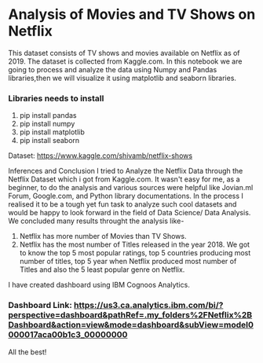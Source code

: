 # Analysis of Movies and TV Shows on Netflix
This dataset consists of TV shows and movies available on Netflix as of 2019. The dataset is collected from Kaggle.com. In this notebook we are going to process and analyze the data using Numpy and Pandas libraries,then we will visualize it using matplotlib and seaborn libraries.
### Libraries needs to install 
1. pip install pandas
2. pip install numpy
3. pip install matplotlib
4. pip install seaborn

Dataset: https://www.kaggle.com/shivamb/netflix-shows

Inferences and Conclusion
I tried to Analyze the Netflix Data through the Netflix Dataset which i got from Kaggle.com. It wasn't easy for me, as a beginner, to do the analysis and various sources were helpful like Jovian.ml Forum, Google.com, and Python library documentations. In the process I realised it to be a tough yet fun task to analyze such cool datasets and would be happy to look forward in the field of Data Science/ Data Analysis. We concluded many results throught the analysis like-

1. Netflix has more number of Movies than TV Shows.
2. Netflix has the most number of Titles released in the year 2018.
We got to know the top 5 most popular ratings, top 5 countries producing most number of titles, top 5 year when Netflix produced most number of Titles and also the 5 least popular genre on Netflix.

I have created dashboard using IBM Cognoos Analytics. 
### Dashboard Link: https://us3.ca.analytics.ibm.com/bi/?perspective=dashboard&pathRef=.my_folders%2FNetflix%2BDashboard&action=view&mode=dashboard&subView=model0000017aca00b1c3_00000000

All the best!
